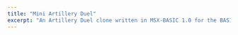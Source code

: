 ```yaml
---
title: "Mini Artillery Duel"
excerpt: "An Artillery Duel clone written in MSX-BASIC 1.0 for the BASIC 10 Liner Contest."
---
```


<div id="wmsx" style="text-align: center; margin: 20px auto 0;">
    <div id="wmsx-screen" style="box-shadow: 2px 2px 10px rgba(0, 0, 0, .7);"></div>
</div>

<script src="{{ base.url | prepend: site.url }}/assets/js/wmsx.js">
</script>
<script>
    WMSX.MACHINE = "MSX1";
    WMSX.DISKA_URL = "{{ base.url | prepend: site.url }}/assets/js/miniduel.dsk";
    WMSX.BASIC_RUN = "miniduel.bas";
</script>
